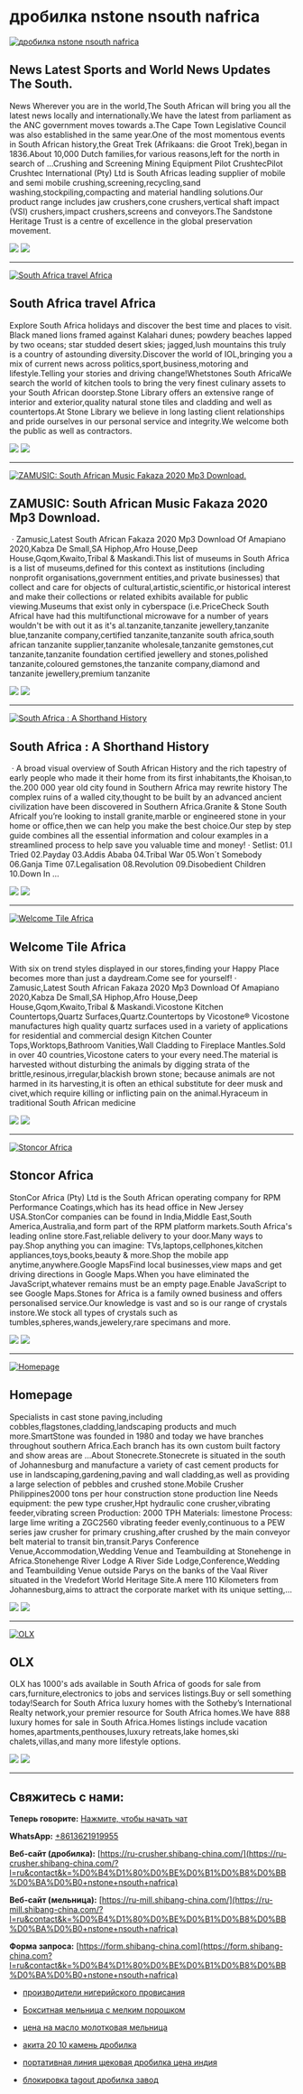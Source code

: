 # дробилка nstone nsouth nafrica

<a href="https://swt.shibang-china.com/?l=ru&img&k=%D0%B4%D1%80%D0%BE%D0%B1%D0%B8%D0%BB%D0%BA%D0%B0+nstone+nsouth+nafrica" target="_blank">![дробилка nstone nsouth nafrica](http://static.shibang-china.com/all-800x300/1351.jpg)</a>

## News Latest Sports and World News Updates The South.
News Wherever you are in the world,The South African will bring you all the latest news locally and internationally.We have the latest from parliament as the ANC government moves towards a.The Cape Town Legislative Council was also established in the same year.One of the most momentous events in South African history,the Great Trek (Afrikaans: die Groot Trek),began in 1836.About 10,000 Dutch families,for various reasons,left for the north in search of …Crushing and Screening Mining Equipment Pilot CrushtecPilot Crushtec International (Pty) Ltd is South Africas leading supplier of mobile and semi mobile crushing,screening,recycling,sand washing,stockpiling,compacting and material handling solutions.Our product range includes jaw crushers,cone crushers,vertical shaft impact (VSI) crushers,impact crushers,screens and conveyors.The Sandstone Heritage Trust is a centre of excellence in the global preservation movement.


<a href="https://whatsapp.shibangsoft.com/WhatsApp.php" target="_blank" title="WhatsApp">![](http://static.shibang-china.com/icon/whatsapp.png)</a> <a href="https://swt.shibang-china.com/?l=ru&icon&k=%D0%B4%D1%80%D0%BE%D0%B1%D0%B8%D0%BB%D0%BA%D0%B0+nstone+nsouth+nafrica" target="_blank">![](http://static.shibang-china.com/icon/chat-ru.png)</a>

---

<a href="https://swt.shibang-china.com/?l=ru&img&k=%D0%B4%D1%80%D0%BE%D0%B1%D0%B8%D0%BB%D0%BA%D0%B0+nstone+nsouth+nafrica" target="_blank">![South Africa travel Africa](http://static.shibang-china.com/all-800x300/377.jpg)</a>

## South Africa travel Africa
Explore South Africa holidays and discover the best time and places to visit. Black maned lions framed against Kalahari dunes; powdery beaches lapped by two oceans; star studded desert skies; jagged,lush mountains this truly is a country of astounding diversity.Discover the world of IOL,bringing you a mix of current news across politics,sport,business,motoring and lifestyle.Telling your stories and driving change!Whetstones South AfricaWe search the world of kitchen tools to bring the very finest culinary assets to your South African doorstep.Stone Library offers an extensive range of interior and exterior,quality natural stone tiles and cladding and well as countertops.At Stone Library we believe in long lasting client relationships and pride ourselves in our personal service and integrity.We welcome both the public as well as contractors.


<a href="https://whatsapp.shibangsoft.com/WhatsApp.php" target="_blank" title="WhatsApp">![](http://static.shibang-china.com/icon/whatsapp.png)</a> <a href="https://swt.shibang-china.com/?l=ru&icon&k=%D0%B4%D1%80%D0%BE%D0%B1%D0%B8%D0%BB%D0%BA%D0%B0+nstone+nsouth+nafrica" target="_blank">![](http://static.shibang-china.com/icon/chat-ru.png)</a>

---

<a href="https://swt.shibang-china.com/?l=ru&img&k=%D0%B4%D1%80%D0%BE%D0%B1%D0%B8%D0%BB%D0%BA%D0%B0+nstone+nsouth+nafrica" target="_blank">![ZAMUSIC: South African Music Fakaza 2020 Mp3 Download.](http://static.shibang-china.com/all-800x300/216.jpg)</a>

## ZAMUSIC: South African Music Fakaza 2020 Mp3 Download.
&nbsp;&#0183;&#32;Zamusic,Latest South African Fakaza 2020 Mp3 Download Of Amapiano 2020,Kabza De Small,SA Hiphop,Afro House,Deep House,Gqom,Kwaito,Tribal &amp; Maskandi.This list of museums in South Africa is a list of museums,defined for this context as institutions (including nonprofit organisations,government entities,and private businesses) that collect and care for objects of cultural,artistic,scientific,or historical interest and make their collections or related exhibits available for public viewing.Museums that exist only in cyberspace (i.e.PriceCheck South AfricaI have had this multifunctional microwave for a number of years wouldn't be with out it as it's al.tanzanite,tanzanite jewellery,tanzanite blue,tanzanite company,certified tanzanite,tanzanite south africa,south african tanzanite supplier,tanzanite wholesale,tanzanite gemstones,cut tanzanite,tanzanite foundation certified jewellery and stones,polished tanzanite,coloured gemstones,the tanzanite company,diamond and tanzanite jewellery,premium tanzanite


<a href="https://whatsapp.shibangsoft.com/WhatsApp.php" target="_blank" title="WhatsApp">![](http://static.shibang-china.com/icon/whatsapp.png)</a> <a href="https://swt.shibang-china.com/?l=ru&icon&k=%D0%B4%D1%80%D0%BE%D0%B1%D0%B8%D0%BB%D0%BA%D0%B0+nstone+nsouth+nafrica" target="_blank">![](http://static.shibang-china.com/icon/chat-ru.png)</a>

---

<a href="https://swt.shibang-china.com/?l=ru&img&k=%D0%B4%D1%80%D0%BE%D0%B1%D0%B8%D0%BB%D0%BA%D0%B0+nstone+nsouth+nafrica" target="_blank">![South Africa : A Shorthand History](http://static.shibang-china.com/all-800x300/1052.jpg)</a>

## South Africa : A Shorthand History
&nbsp;&#0183;&#32;A broad visual overview of South African History and the rich tapestry of early people who made it their home from its first inhabitants,the Khoisan,to the.200 000 year old city found in Southern Africa may rewrite history The complex ruins of a walled city,thought to be built by an advanced ancient civilization have been discovered in Southern Africa.Granite &amp; Stone South AfricaIf you’re looking to install granite,marble or engineered stone in your home or office,then we can help you make the best choice.Our step by step guide combines all the essential information and colour examples in a streamlined process to help save you valuable time and money!&nbsp;&#0183;&#32;Setlist: 01.I Tried 02.Payday 03.Addis Ababa 04.Tribal War 05.Won&#180;t Somebody 06.Ganja Time 07.Legalisation 08.Revolution 09.Disobedient Children 10.Down In …


<a href="https://whatsapp.shibangsoft.com/WhatsApp.php" target="_blank" title="WhatsApp">![](http://static.shibang-china.com/icon/whatsapp.png)</a> <a href="https://swt.shibang-china.com/?l=ru&icon&k=%D0%B4%D1%80%D0%BE%D0%B1%D0%B8%D0%BB%D0%BA%D0%B0+nstone+nsouth+nafrica" target="_blank">![](http://static.shibang-china.com/icon/chat-ru.png)</a>

---

<a href="https://swt.shibang-china.com/?l=ru&img&k=%D0%B4%D1%80%D0%BE%D0%B1%D0%B8%D0%BB%D0%BA%D0%B0+nstone+nsouth+nafrica" target="_blank">![Welcome Tile Africa](http://static.shibang-china.com/all-800x300/785.jpg)</a>

## Welcome Tile Africa
With six on trend styles displayed in our stores,finding your Happy Place becomes more than just a daydream.Come see for yourself!&nbsp;&#0183;&#32;Zamusic,Latest South African Fakaza 2020 Mp3 Download Of Amapiano 2020,Kabza De Small,SA Hiphop,Afro House,Deep House,Gqom,Kwaito,Tribal &amp; Maskandi.Vicostone Kitchen Countertops,Quartz Surfaces,Quartz.Countertops by Vicostone&#174; Vicostone manufactures high quality quartz surfaces used in a variety of applications for residential and commercial design Kitchen Counter Tops,Worktops,Bathroom Vanities,Wall Cladding to Fireplace Mantles.Sold in over 40 countries,Vicostone caters to your every need.The material is harvested without disturbing the animals by digging strata of the brittle,resinous,irregular,blackish brown stone; because animals are not harmed in its harvesting,it is often an ethical substitute for deer musk and civet,which require killing or inflicting pain on the animal.Hyraceum in traditional South African medicine


<a href="https://whatsapp.shibangsoft.com/WhatsApp.php" target="_blank" title="WhatsApp">![](http://static.shibang-china.com/icon/whatsapp.png)</a> <a href="https://swt.shibang-china.com/?l=ru&icon&k=%D0%B4%D1%80%D0%BE%D0%B1%D0%B8%D0%BB%D0%BA%D0%B0+nstone+nsouth+nafrica" target="_blank">![](http://static.shibang-china.com/icon/chat-ru.png)</a>

---

<a href="https://swt.shibang-china.com/?l=ru&img&k=%D0%B4%D1%80%D0%BE%D0%B1%D0%B8%D0%BB%D0%BA%D0%B0+nstone+nsouth+nafrica" target="_blank">![Stoncor Africa](http://static.shibang-china.com/all-800x300/55.jpg)</a>

## Stoncor Africa
StonCor Africa (Pty) Ltd is the South African operating company for RPM Performance Coatings,which has its head office in New Jersey USA.StonCor companies can be found in India,Middle East,South America,Australia,and form part of the RPM platform markets.South Africa's leading online store.Fast,reliable delivery to your door.Many ways to pay.Shop anything you can imagine: TVs,laptops,cellphones,kitchen appliances,toys,books,beauty &amp; more.Shop the mobile app anytime,anywhere.Google MapsFind local businesses,view maps and get driving directions in Google Maps.When you have eliminated the JavaScript,whatever remains must be an empty page.Enable JavaScript to see Google Maps.Stones for Africa is a family owned business and offers personalised service.Our knowledge is vast and so is our range of crystals instore.We stock all types of crystals such as tumbles,spheres,wands,jewelery,rare specimans and more.


<a href="https://whatsapp.shibangsoft.com/WhatsApp.php" target="_blank" title="WhatsApp">![](http://static.shibang-china.com/icon/whatsapp.png)</a> <a href="https://swt.shibang-china.com/?l=ru&icon&k=%D0%B4%D1%80%D0%BE%D0%B1%D0%B8%D0%BB%D0%BA%D0%B0+nstone+nsouth+nafrica" target="_blank">![](http://static.shibang-china.com/icon/chat-ru.png)</a>

---

<a href="https://swt.shibang-china.com/?l=ru&img&k=%D0%B4%D1%80%D0%BE%D0%B1%D0%B8%D0%BB%D0%BA%D0%B0+nstone+nsouth+nafrica" target="_blank">![Homepage](http://static.shibang-china.com/all-800x300/676.jpg)</a>

## Homepage
Specialists in cast stone paving,including cobbles,flagstones,cladding,landscaping products and much more.SmartStone was founded in 1980 and today we have branches throughout southern Africa.Each branch has its own custom built factory and show areas are …About Stonecrete.Stonecrete is situated in the south of Johannesburg and manufacture a variety of cast cement products for use in landscaping,gardening,paving and wall cladding,as well as providing a large selection of pebbles and crushed stone.Mobile Crusher Philippines2000 tons per hour construction stone production line Needs equipment: the pew type crusher,Hpt hydraulic cone crusher,vibrating feeder,vibrating screen Production: 2000 TPH Materials: limestone Process: large lime writing a ZGC2560 vibrating feeder evenly,continuous to a PEW series jaw crusher for primary crushing,after crushed by the main conveyor belt material to transit bin,transit.Parys Conference Venue,Accommodation,Wedding Venue and Teambuilding at Stonehenge in Africa.Stonehenge River Lodge A River Side Lodge,Conference,Wedding and Teambuilding Venue outside Parys on the banks of the Vaal River situated in the Vredefort World Heritage Site.A mere 110 Kilometers from Johannesburg,aims to attract the corporate market with its unique setting,…


<a href="https://whatsapp.shibangsoft.com/WhatsApp.php" target="_blank" title="WhatsApp">![](http://static.shibang-china.com/icon/whatsapp.png)</a> <a href="https://swt.shibang-china.com/?l=ru&icon&k=%D0%B4%D1%80%D0%BE%D0%B1%D0%B8%D0%BB%D0%BA%D0%B0+nstone+nsouth+nafrica" target="_blank">![](http://static.shibang-china.com/icon/chat-ru.png)</a>

---

<a href="https://swt.shibang-china.com/?l=ru&img&k=%D0%B4%D1%80%D0%BE%D0%B1%D0%B8%D0%BB%D0%BA%D0%B0+nstone+nsouth+nafrica" target="_blank">![OLX](http://static.shibang-china.com/all-800x300/1427.jpg)</a>

## OLX
OLX has 1000's ads available in South Africa of goods for sale from cars,furniture,electronics to jobs and services listings.Buy or sell something today!Search for South Africa luxury homes with the Sotheby’s International Realty network,your premier resource for South Africa homes.We have 888 luxury homes for sale in South Africa.Homes listings include vacation homes,apartments,penthouses,luxury retreats,lake homes,ski chalets,villas,and many more lifestyle options.

<a href="https://whatsapp.shibangsoft.com/WhatsApp.php" target="_blank" title="WhatsApp">![](http://static.shibang-china.com/icon/whatsapp.png)</a> <a href="https://swt.shibang-china.com/?l=ru&icon&k=%D0%B4%D1%80%D0%BE%D0%B1%D0%B8%D0%BB%D0%BA%D0%B0+nstone+nsouth+nafrica" target="_blank">![](http://static.shibang-china.com/icon/chat-ru.png)</a>

---
## Свяжитесь с нами:

**Теперь говорите:** [Нажмите, чтобы начать чат](https://swt.shibang-china.com?l=ru&contact&k=%D0%B4%D1%80%D0%BE%D0%B1%D0%B8%D0%BB%D0%BA%D0%B0+nstone+nsouth+nafrica)

**WhatsApp:**  [+8613621919955](https://whatsapp.shibangsoft.com/WhatsApp.php)

**Веб-сайт (дробилка):** [https://ru-crusher.shibang-china.com/](https://ru-crusher.shibang-china.com/?l=ru&contact&k=%D0%B4%D1%80%D0%BE%D0%B1%D0%B8%D0%BB%D0%BA%D0%B0+nstone+nsouth+nafrica)

**Веб-сайт (мельница):** [https://ru-mill.shibang-china.com/](https://ru-mill.shibang-china.com/?l=ru&contact&k=%D0%B4%D1%80%D0%BE%D0%B1%D0%B8%D0%BB%D0%BA%D0%B0+nstone+nsouth+nafrica)

**Форма запроса:** [https://form.shibang-china.com](https://form.shibang-china.com?l=ru&contact&k=%D0%B4%D1%80%D0%BE%D0%B1%D0%B8%D0%BB%D0%BA%D0%B0+nstone+nsouth+nafrica)

* [производители нигерийского провисания](../121/%D0%BF%D1%80%D0%BE%D0%B8%D0%B7%D0%B2%D0%BE%D0%B4%D0%B8%D1%82%D0%B5%D0%BB%D0%B8%20%D0%BD%D0%B8%D0%B3%D0%B5%D1%80%D0%B8%D0%B9%D1%81%D0%BA%D0%BE%D0%B3%D0%BE%20%D0%BF%D1%80%D0%BE%D0%B2%D0%B8%D1%81%D0%B0%D0%BD%D0%B8%D1%8F.md)

* [Бокситная мельница с мелким порошком](../125/%D0%91%D0%BE%D0%BA%D1%81%D0%B8%D1%82%D0%BD%D0%B0%D1%8F%20%D0%BC%D0%B5%D0%BB%D1%8C%D0%BD%D0%B8%D1%86%D0%B0%20%D1%81%20%D0%BC%D0%B5%D0%BB%D0%BA%D0%B8%D0%BC%20%D0%BF%D0%BE%D1%80%D0%BE%D1%88%D0%BA%D0%BE%D0%BC.md)

* [цена на масло молотковая мельница](../125/%D1%86%D0%B5%D0%BD%D0%B0%20%D0%BD%D0%B0%20%D0%BC%D0%B0%D1%81%D0%BB%D0%BE%20%D0%BC%D0%BE%D0%BB%D0%BE%D1%82%D0%BA%D0%BE%D0%B2%D0%B0%D1%8F%20%D0%BC%D0%B5%D0%BB%D1%8C%D0%BD%D0%B8%D1%86%D0%B0.md)

* [акита 20 10 камень дробилка](../125/%D0%B0%D0%BA%D0%B8%D1%82%D0%B0%2020%2010%20%D0%BA%D0%B0%D0%BC%D0%B5%D0%BD%D1%8C%20%D0%B4%D1%80%D0%BE%D0%B1%D0%B8%D0%BB%D0%BA%D0%B0.md)

* [портативная линия щековая дробилка цена индия](../124/%D0%BF%D0%BE%D1%80%D1%82%D0%B0%D1%82%D0%B8%D0%B2%D0%BD%D0%B0%D1%8F%20%D0%BB%D0%B8%D0%BD%D0%B8%D1%8F%20%D1%89%D0%B5%D0%BA%D0%BE%D0%B2%D0%B0%D1%8F%20%D0%B4%D1%80%D0%BE%D0%B1%D0%B8%D0%BB%D0%BA%D0%B0%20%D1%86%D0%B5%D0%BD%D0%B0%20%D0%B8%D0%BD%D0%B4%D0%B8%D1%8F.md)

* [блокировка tagout дробилка завод](../122/%D0%B1%D0%BB%D0%BE%D0%BA%D0%B8%D1%80%D0%BE%D0%B2%D0%BA%D0%B0%20tagout%20%D0%B4%D1%80%D0%BE%D0%B1%D0%B8%D0%BB%D0%BA%D0%B0%20%D0%B7%D0%B0%D0%B2%D0%BE%D0%B4.md)